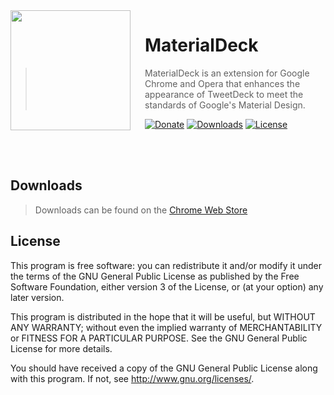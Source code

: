 <img src="https://i.imgur.com/TNXdZHE.png" align="left" width="192px" height="192px"/>
<img align="left" width="0" height="192px" hspace="10"/>

# MaterialDeck
> MaterialDeck is an extension for Google Chrome and Opera that enhances the appearance of TweetDeck to meet the standards of Google's Material Design.

 [![Donate](https://img.shields.io/badge/Donate-PayPal-green.svg?style=flat-square)](https://www.paypal.com/cgi-bin/webscr?cmd=_xclick&business=bendixon50%40gmail%2ecom&item_name=Tip%20for%20Meadowcottage&currency_code=GBP) [![Downloads](https://img.shields.io/chrome-web-store/d/mlkdmcekfbgcdacklmegbnhpklgonbdk.svg?style=flat-square)](https://chrome.google.com/webstore/detail/materialdeck/mlkdmcekfbgcdacklmegbnhpklgonbdk) [![License](https://img.shields.io/badge/License-GPL%20v3-blue.svg?style=flat-square)](http://www.gnu.org/licenses/)

<br>
<br>

## Downloads
> Downloads can be found on the [Chrome Web Store](https://chrome.google.com/webstore/detail/materialdeck/mlkdmcekfbgcdacklmegbnhpklgonbdk)

## License

This program is free software: you can redistribute it and/or modify
it under the terms of the GNU General Public License as published by
the Free Software Foundation, either version 3 of the License, or
(at your option) any later version.

This program is distributed in the hope that it will be useful,
but WITHOUT ANY WARRANTY; without even the implied warranty of
MERCHANTABILITY or FITNESS FOR A PARTICULAR PURPOSE.  See the
GNU General Public License for more details.

You should have received a copy of the GNU General Public License
along with this program.  If not, see <http://www.gnu.org/licenses/>.
